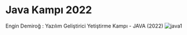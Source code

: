 # Java Kampı 2022
Engin Demiroğ : Yazılım Geliştirici Yetiştirme Kampı - JAVA (2022)
![java1](https://user-images.githubusercontent.com/77399565/194779564-3374fa9a-aeb9-4fe8-bee0-fddf0b287158.png)
